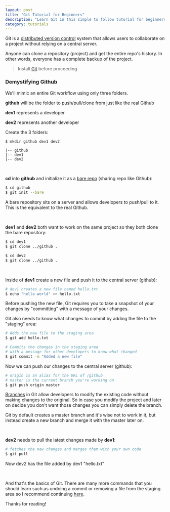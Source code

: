 ```yaml
---
layout: post
title: "Git Tutorial for Beginners"
description: "Learn Git in this simple to follow tutorial for beginners."
category: tutorials
---
```


Git is a [distributed version control](https://en.wikipedia.org/wiki/Distributed_version_control) system that allows users to collaborate on a project without relying on a central server.  

<!--more-->

Anyone can clone a repository (project) and get the entire repo's history. In other words, everyone has a complete backup of the project. 

> Install [Git](https://git-scm.com/) before proceeding

### Demystifying Github 

We'll mimic an entire Git workflow using only three folders.   

**github** will be the folder to push/pull/clone from just like the real Github  

**dev1** represents a developer 

**dev2** represents another developer

Create the 3 folders:

```bash
$ mkdir github dev1 dev2
```

```
|-- github 
|-- dev1
|-- dev2
```

<br>

**cd** into **github** and initialize it as a [bare repo](https://git-scm.com/book/en/v2/Git-on-the-Server-Getting-Git-on-a-Server) (sharing repo like Github):

```bash
$ cd github 
$ git init --bare
```

A bare repository sits on a server and allows developers to push/pull to it. This is the equivalent to the real Github.

<br>

**dev1** and **dev2** both want to work on the same project so they both clone the bare repository: 

```bash
$ cd dev1 
$ git clone ../github .
```

```bash
$ cd dev2 
$ git clone ../github .
```

<br>

Inside of **dev1** create a new file and push it to the central server (github):

```bash
# dev1 creates a new file named hello.txt
$ echo "hello world" >> hello.txt
```

Before pushing the new file, Git requires you to take a snapshot of your changes by "committing" with a message of your changes.

Git also needs to know what changes to commit by adding the file to the "staging" area:

```bash
# Adds the new file to the staging area
$ git add hello.txt

# Commits the changes in the staging area
# with a message for other developers to know what changed
$ git commit -m "Added a new file"
```

Now we can push our changes to the central server (github): 

```bash
# origin is an alias for the URL of /github 
# master is the current branch you're working on
$ git push origin master
```

[Branches](https://github.com/Kunena/Kunena-Forum/wiki/Create-a-new-branch-with-git-and-manage-branches) in Git allow developers to modify the existing code without making changes to the original. So in case you modify the project and later on decide you don't want those changes you can simply delete the branch.  

Git by default creates a master branch and it's wise not to work in it, but instead create a new branch and merge it with the master later on.

<br>

**dev2** needs to pull the latest changes made by **dev1**:

```bash
# fetches the new changes and merges them with your own code
$ git pull 
```

Now dev2 has the file added by dev1 "hello.txt"

<br>

And that's the basics of Git. There are many more commands that you should learn such as undoing a commit or removing a file from the staging area so I recommend continuing [here](https://git-scm.com/documentation).

Thanks for reading!
